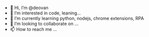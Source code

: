 - 👋 Hi, I’m @deovan
- 👀 I’m interested in code, leaning...
- 🌱 I’m currently learning python, nodejs, chrome extensions, RPA
- 💞️ I’m looking to collaborate on ...
- 📫 How to reach me ...

<!---
deovan/deovan is a ✨ special ✨ repository because its `README.md` (this file) appears on your GitHub profile.
You can click the Preview link to take a look at your changes.
--->

